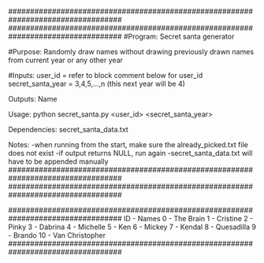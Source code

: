 ##################################################################################
##################################################################################
#Program: Secret santa generator

#Purpose: Randomly draw names without drawing previously drawn names from current year or any other year

#Inputs:
			user_id = refer to block comment below for user_id
			secret_santa_year = 3,4,5,...,n (this next year will be 4)

Outputs: Name

Usage: python secret_santa.py <user_id> <secret_santa_year>

Dependencies: secret_santa_data.txt

Notes:
			-when running from the start, make sure the already_picked.txt file does not exist
			-if output returns NULL, run again
			-secret_santa_data.txt will have to be appended manually
##################################################################################
##################################################################################


##################################################################################
ID - Names
0 - The Brain
1 - Cristine
2 - Pinky
3 - Dabrina
4 - Michelle
5 - Ken
6 - Mickey
7 - Kendal
8 - Quesadilla
9 - Brando
10 - Van Christopher
##################################################################################
